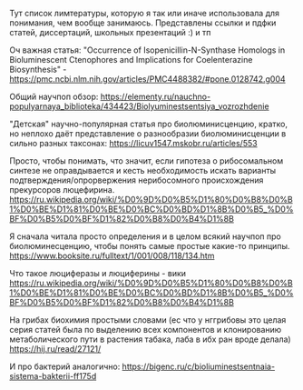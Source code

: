 Тут список лимтературы, которую я так или иначе использовала для понимания, чем вообще занимаюсь. Представлены ссылки и пдфки статей, диссертаций, школьных презентаций :) и тп

Оч важная статья: "Occurrence of Isopenicillin-N-Synthase Homologs in Bioluminescent Ctenophores and Implications for Coelenterazine Biosynthesis" - https://pmc.ncbi.nlm.nih.gov/articles/PMC4488382/#pone.0128742.g004 


Общий научпоп обзор: https://elementy.ru/nauchno-populyarnaya_biblioteka/434423/Biolyuminestsentsiya_vozrozhdenie 

"Детская" научно-популярная статья про биолюминисценцию, кратко, но неплохо даёт представление о разнообразии биолюминисценции в сильно разных таксонах: https://licuv1547.mskobr.ru/articles/553 

Просто, чтобы понимать, что значит, если гипотеза о рибосомальном синтезе не оправдывается и кесть необходимость искать варианты подтверждения/опрорвержения нерибосомного происхождения прекурсоров люцефирина. https://ru.wikipedia.org/wiki/%D0%9D%D0%B5%D1%80%D0%B8%D0%B1%D0%BE%D1%81%D0%BE%D0%BC%D0%BD%D1%8B%D0%B5_%D0%BF%D0%B5%D0%BF%D1%82%D0%B8%D0%B4%D1%8B 

Я сначала читала просто определения и в целом всякий научпоп про биолюминесценцию, чтобы понять самые простые какие-то принципы. 
https://www.booksite.ru/fulltext/1/001/008/118/134.htm 

Что такое люциферазы и люциферины - вики https://ru.wikipedia.org/wiki/%D0%9D%D0%B5%D1%80%D0%B8%D0%B1%D0%BE%D1%81%D0%BE%D0%BC%D0%BD%D1%8B%D0%B5_%D0%BF%D0%B5%D0%BF%D1%82%D0%B8%D0%B4%D1%8B 

На грибах биохимия простыми словами (ес что у нггрибовы это целая серия статей была по выделению всех компонентов и клонированию метаболического пути в растения табака, лаба в ибх ран вроде делала) https://hij.ru/read/27121/ 

И про бактерий аналогично: 
https://bigenc.ru/c/bioliuminestsentnaia-sistema-bakterii-ff175d 


